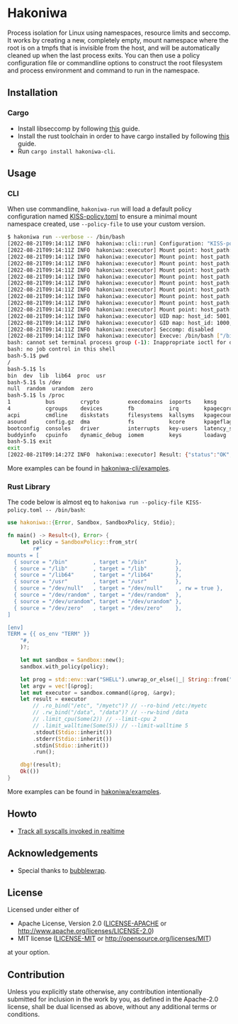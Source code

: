 # Hakoniwa

Process isolation for Linux using namespaces, resource limits and seccomp. It
works by creating a new, completely empty, mount namespace where the root is
on a tmpfs that is invisible from the host, and will be automatically cleaned
up when the last process exits. You can then use a policy configuration file or
commandline options to construct the root filesystem and process environment
and command to run in the namespace.


## Installation

### Cargo

* Install libseccomp by following [this][Install libseccomp] guide.
* Install the rust toolchain in order to have cargo installed by following
  [this][Install Rust] guide.
* Run `cargo install hakoniwa-cli`.


## Usage

### CLI

When use commandline, `hakoniwa-run` will load a default policy configuration named
[KISS-policy.toml] to ensure a minimal mount namespace created, use `--policy-file`
to use your custom version.

```sh
$ hakoniwa run --verbose -- /bin/bash
[2022-08-21T09:14:11Z INFO  hakoniwa::cli::run] Configuration: "KISS-policy.toml"
[2022-08-21T09:14:11Z INFO  hakoniwa::executor] Mount point: host_path: "/tmp/hakoniwa-EJemcsRL", container_path: "/"
[2022-08-21T09:14:11Z INFO  hakoniwa::executor] Mount point: host_path: "", container_path: "/proc", fstype: "proc"
[2022-08-21T09:14:11Z INFO  hakoniwa::executor] Mount point: host_path: "/usr/bin", container_path: "/bin", fstype: "", rw: false
[2022-08-21T09:14:11Z INFO  hakoniwa::executor] Mount point: host_path: "/usr/lib", container_path: "/lib", fstype: "", rw: false
[2022-08-21T09:14:11Z INFO  hakoniwa::executor] Mount point: host_path: "/usr/lib", container_path: "/lib64", fstype: "", rw: false
[2022-08-21T09:14:11Z INFO  hakoniwa::executor] Mount point: host_path: "/usr", container_path: "/usr", fstype: "", rw: false
[2022-08-21T09:14:11Z INFO  hakoniwa::executor] Mount point: host_path: "/dev/null", container_path: "/dev/null", fstype: "", rw: true
[2022-08-21T09:14:11Z INFO  hakoniwa::executor] Mount point: host_path: "/dev/random", container_path: "/dev/random", fstype: "", rw: false
[2022-08-21T09:14:11Z INFO  hakoniwa::executor] Mount point: host_path: "/dev/urandom", container_path: "/dev/urandom", fstype: "", rw: false
[2022-08-21T09:14:11Z INFO  hakoniwa::executor] Mount point: host_path: "/dev/zero", container_path: "/dev/zero", fstype: "", rw: false
[2022-08-21T09:14:11Z INFO  hakoniwa::executor] UID map: host_id: 5001, container_id: 5001
[2022-08-21T09:14:11Z INFO  hakoniwa::executor] GID map: host_id: 1000, container_id: 1000
[2022-08-21T09:14:11Z INFO  hakoniwa::executor] Seccomp: disabled
[2022-08-21T09:14:11Z INFO  hakoniwa::executor] Execve: /bin/bash ["/bin/bash"]
bash: cannot set terminal process group (-1): Inappropriate ioctl for device
bash: no job control in this shell
bash-5.1$ pwd
/
bash-5.1$ ls
bin  dev  lib  lib64  proc  usr
bash-5.1$ ls /dev
null  random  urandom  zero
bash-5.1$ ls /proc
1           bus        crypto         execdomains  ioports    kmsg           locks    mtrr          scsi      sys            uptime
4           cgroups    devices        fb           irq        kpagecgroup    meminfo  net           self      sysrq-trigger  version
acpi        cmdline    diskstats      filesystems  kallsyms   kpagecount     misc     pagetypeinfo  slabinfo  sysvipc        vmallocinfo
asound      config.gz  dma            fs           kcore      kpageflags     modules  partitions    softirqs  thread-self    vmstat
bootconfig  consoles   driver         interrupts   key-users  latency_stats  mounts   pressure      stat      timer_list     zoneinfo
buddyinfo   cpuinfo    dynamic_debug  iomem        keys       loadavg        mtd      schedstat     swaps     tty
bash-5.1$ exit
exit
[2022-08-21T09:14:27Z INFO  hakoniwa::executor] Result: {"status":"OK","reason":"","exit_code":0,"start_time":"2022-08-21T09:14:11.058546277Z","real_time":{"secs":16,"nanos":460452556},"system_time":{"secs":0,"nanos":8744000},"user_time":{"secs":0,"nanos":3149000},"max_rss":3780}
```

More examples can be found in [hakoniwa-cli/examples].

### Rust Library

The code below is almost eq to `hakoniwa run --policy-file KISS-policy.toml -- /bin/bash`:

```rust
use hakoniwa::{Error, Sandbox, SandboxPolicy, Stdio};

fn main() -> Result<(), Error> {
    let policy = SandboxPolicy::from_str(
        r#"
mounts = [
  { source = "/bin"        , target = "/bin"         },
  { source = "/lib"        , target = "/lib"         },
  { source = "/lib64"      , target = "/lib64"       },
  { source = "/usr"        , target = "/usr"         },
  { source = "/dev/null"   , target = "/dev/null"     , rw = true },
  { source = "/dev/random" , target = "/dev/random"  },
  { source = "/dev/urandom", target = "/dev/urandom" },
  { source = "/dev/zero"   , target = "/dev/zero"    },
]

[env]
TERM = {{ os_env "TERM" }}
    "#,
    )?;

    let mut sandbox = Sandbox::new();
    sandbox.with_policy(policy);

    let prog = std::env::var("SHELL").unwrap_or_else(|_| String::from("/bin/sh"));
    let argv = vec![&prog];
    let mut executor = sandbox.command(&prog, &argv);
    let result = executor
        // .ro_bind("/etc", "/myetc")? // --ro-bind /etc:/myetc
        // .rw_bind("/data", "/data")? // --rw-bind /data
        // .limit_cpu(Some(2)) // --limit-cpu 2
        // .limit_walltime(Some(5)) // --limit-walltime 5
        .stdout(Stdio::inherit())
        .stderr(Stdio::inherit())
        .stdin(Stdio::inherit())
        .run();

    dbg!(result);
    Ok(())
}
```

More examples can be found in [hakoniwa/examples].


## Howto

* [Track all syscalls invoked in realtime](./hakoniwa-cli/examples/howto-seccomp-syscalls.md)


## Acknowledgements

* Special thanks to [bubblewrap].


## License

Licensed under either of

* Apache License, Version 2.0 ([LICENSE-APACHE](LICENSE-APACHE) or http://www.apache.org/licenses/LICENSE-2.0)
* MIT license ([LICENSE-MIT](LICENSE-MIT) or http://opensource.org/licenses/MIT)

at your option.


## Contribution

Unless you explicitly state otherwise, any contribution intentionally submitted
for inclusion in the work by you, as defined in the Apache-2.0 license, shall be
dual licensed as above, without any additional terms or conditions.


[Install libseccomp]:https://github.com/libseccomp-rs/libseccomp-rs#requirements
[Install Rust]:https://www.rust-lang.org/tools/install
[bubblewrap]:https://github.com/containers/bubblewrap
[KISS-policy.toml]:./hakoniwa-cli/src/embed/KISS-policy.toml
[hakoniwa-cli/examples]:./hakoniwa-cli/examples
[hakoniwa/examples]:./hakoniwa/examples
